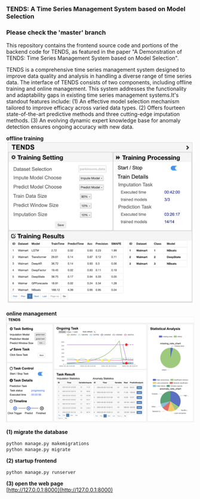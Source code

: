 ### TENDS: A Time Series Management System based on Model Selection
### Please check the 'master' branch

This repository contains the frontend source code and portions of the backend code for TENDS, as featured in the paper "A Demonstration of TENDS: Time Series Management System based on Model Selection".

TENDS is a comprehensive time series management system designed to improve data quality and analysis in handling a diverse range of time series data. The interface of TENDS consists of two components, including offline training and online management. This system addresses the functionality and adaptability gaps in existing time series management systems.It's standout features include:
(1) An effective model selection mechanism tailored to improve efficacy across varied data types.
(2) Offers fourteen state-of-the-art predictive methods and three cutting-edge imputation methods.
(3) An evolving dynamic expert knowledge base for anomaly detection ensures ongoing accuracy with new data.

**offline training**  
![screenshot](https://github.com/IAA111/SimpleTSDemo/blob/main/media/offline.png)

**online management**  
![screenshot](https://github.com/IAA111/SimpleTSDemo/blob/main/media/online.png)

**(1) migrate the database**  
```
python manage.py makemigrations    
python manage.py migrate
```
**(2) startup frontend**
```
python manage.py runserver
```

**(3) open the web page**  
[http://127.0.0.1:8000](http://127.0.0.1:8000)
